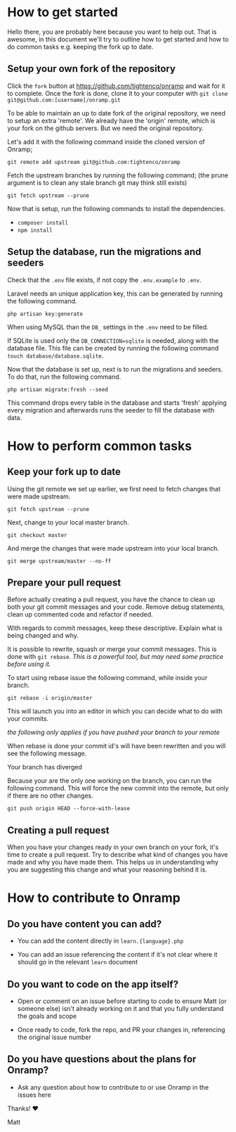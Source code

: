 # How to get started

Hello there, you are probably here because you want to help out. That is awesome, in this document we'll try to outline
how to get started and how to do common tasks e.g. keeping the fork up to date.

## Setup your own fork of the repository

Click the `fork` button at https://github.com/tightenco/onramp and wait for it to complete.
Once the fork is done, clone it to your computer with `git clone git@github.com:[username]/onramp.git`

To be able to maintain an up to date fork of the original repository, we need to setup an extra 'remote'.
We already have the 'origin' remote, which is your fork on the github servers. But we need the original repository.

Let's add it with the following command inside the cloned version of Onramp;

`git remote add upstream git@github.com:tightenco/onramp`

Fetch the upstream branches by running the following command; (the prune argument is to clean any stale branch git may think still exists)

`git fetch upstream --prune`

Now that is setup, run the following commands to install the dependencies.
- `composer install`
- `npm install`

## Setup the database, run the migrations and seeders

Check that the `.env` file exists, if not copy the `.env.example` to `.env`.

Laravel needs an unique application key, this can be generated by running the following command.

`php artisan key:generate`

When using MySQL than the `DB_` settings in the `.env` need to be filled.

If SQLite is used only the `DB_CONNECTION=sqlite` is needed, along with the database file.
This file can be created by running the following command `touch database/database.sqlite`.

Now that the database is set up, next is to run the migrations and seeders. To do that, run the following command.

`php artisan migrate:fresh --seed`

This command drops every table in the database and starts 'fresh' applying every migration and afterwards runs the seeder to fill the database with data.

# How to perform common tasks

## Keep your fork up to date

Using the git remote we set up earlier, we first need to fetch changes that were made upstream.

`git fetch upstream --prune`

Next, change to your local master branch.

`git checkout master`

And merge the changes that were made upstream into your local branch.

`git merge upstream/master --no-ff`

## Prepare your pull request

Before actually creating a pull request, you have the chance to clean up both your git commit messages and your code.
Remove debug statements, clean up commented code and refactor if needed.

With regards to commit messages, keep these descriptive. Explain what is being changed and why.

It is possible to rewrite, squash or merge your commit messages. This is done with `git rebase`.
_This is a powerful tool, but may need some practice before using it._

To start using rebase issue the following command, while inside your branch.

`git rebase -i origin/master`

This will launch you into an editor in which you can decide what to do with your commits.

_the following only applies if you have pushed your branch to your remote_

When rebase is done your commit id's will have been rewritten and you will see the following message.

  Your branch has diverged

Because your are the only one working on the branch, you can run the following command.
This will force the new commit into the remote, but only if there are no other changes.

`git push origin HEAD --force-with-lease`

## Creating a pull request

When you have your changes ready in your own branch on your fork, it's time to create a pull request.
Try to describe what kind of changes you have made and why you have made them.
This helps us in understanding why you are suggesting this change and what your reasoning behind it is.

# How to contribute to Onramp

## Do you have content you can add?

* You can add the content directly in `learn.{language}.php`

* You can add an issue referencing the content if it's not clear where it should go in the relevant `learn` document

## Do you want to code on the app itself?

* Open or comment on an issue before starting to code to ensure Matt (or someone else) isn't already working on it and that you fully understand the goals and scope

* Once ready to code, fork the repo, and PR your changes in, referencing the original issue number

## Do you have questions about the plans for Onramp?

* Ask any question about how to contribute to or use Onramp in the issues here

Thanks! :heart:

Matt
